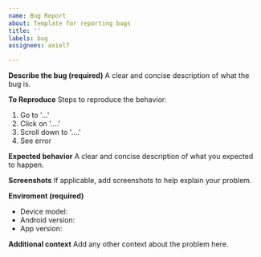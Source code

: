 ```yaml
---
name: Bug Report
about: Template for reporting bugs
title: ''
labels: bug
assignees: axiel7

---
```


**Describe the bug (required)**
A clear and concise description of what the bug is.

**To Reproduce**
Steps to reproduce the behavior:
1. Go to '...'
2. Click on '....'
3. Scroll down to '....'
4. See error

**Expected behavior**
A clear and concise description of what you expected to happen.

**Screenshots**
If applicable, add screenshots to help explain your problem.

**Enviroment (required)**
 - Device model: 
 - Android version: 
 - App version: 

**Additional context**
Add any other context about the problem here.
